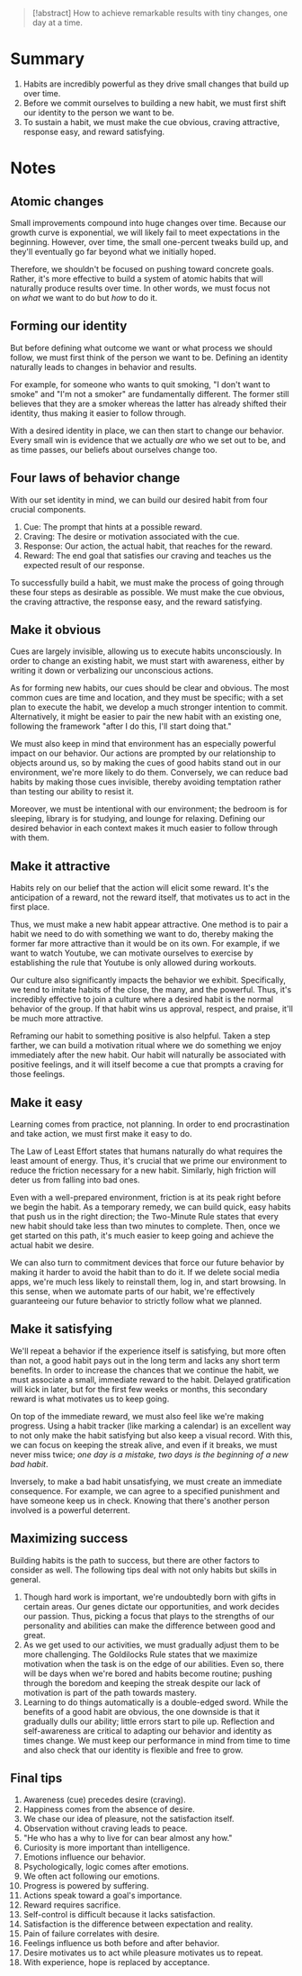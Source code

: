 > [!abstract]
> How to achieve remarkable results with tiny changes, one day at a time.

# Summary
1. Habits are incredibly powerful as they drive small changes that build up over time.
2. Before we commit ourselves to building a new habit, we must first shift our identity to the person we want to be.
3. To sustain a habit, we must make the cue obvious, craving attractive, response easy, and reward satisfying.

# Notes
## Atomic changes
Small improvements compound into huge changes over time. Because our growth curve is exponential, we will likely fail to meet expectations in the beginning. However, over time, the small one-percent tweaks build up, and they'll eventually go far beyond what we initially hoped.

Therefore, we shouldn't be focused on pushing toward concrete goals. Rather, it's more effective to build a system of atomic habits that will naturally produce results over time. In other words, we must focus not on _what_ we want to do but _how_ to do it.

## Forming our identity
But before defining what outcome we want or what process we should follow, we must first think of the person we want to be. Defining an identity naturally leads to changes in behavior and results.

For example, for someone who wants to quit smoking, "I don't want to smoke" and "I'm not a smoker" are fundamentally different. The former still believes that they are a smoker whereas the latter has already shifted their identity, thus making it easier to follow through.

With a desired identity in place, we can then start to change our behavior. Every small win is evidence that we actually _are_ who we set out to be, and as time passes, our beliefs about ourselves change too.

## Four laws of behavior change
With our set identity in mind, we can build our desired habit from four crucial components.
1. Cue: The prompt that hints at a possible reward.
2. Craving: The desire or motivation associated with the cue.
3. Response: Our action, the actual habit, that reaches for the reward.
4. Reward: The end goal that satisfies our craving and teaches us the expected result of our response.

To successfully build a habit, we must make the process of going through these four steps as desirable as possible. We must make the cue obvious, the craving attractive, the response easy, and the reward satisfying.

## Make it obvious
Cues are largely invisible, allowing us to execute habits unconsciously. In order to change an existing habit, we must start with awareness, either by writing it down or verbalizing our unconscious actions.

As for forming new habits, our cues should be clear and obvious. The most common cues are time and location, and they must be specific; with a set plan to execute the habit, we develop a much stronger intention to commit. Alternatively, it might be easier to pair the new habit with an existing one, following the framework "after I do this, I'll start doing that."

We must also keep in mind that environment has an especially powerful impact on our behavior. Our actions are prompted by our relationship to objects around us, so by making the cues of good habits stand out in our environment, we're more likely to do them. Conversely, we can reduce bad habits by making those cues invisible, thereby avoiding temptation rather than testing our ability to resist it.

Moreover, we must be intentional with our environment; the bedroom is for sleeping, library is for studying, and lounge for relaxing. Defining our desired behavior in each context makes it much easier to follow through with them.

## Make it attractive
Habits rely on our belief that the action will elicit some reward. It's the anticipation of a reward, not the reward itself, that motivates us to act in the first place.

Thus, we must make a new habit appear attractive. One method is to pair a habit we need to do with something we want to do, thereby making the former far more attractive than it would be on its own. For example, if we want to watch Youtube, we can motivate ourselves to exercise by establishing the rule that Youtube is only allowed during workouts.

Our culture also significantly impacts the behavior we exhibit. Specifically, we tend to imitate habits of the close, the many, and the powerful. Thus, it's incredibly effective to join a culture where a desired habit is the normal behavior of the group. If that habit wins us approval, respect, and praise, it'll be much more attractive.

Reframing our habit to something positive is also helpful. Taken a step farther, we can build a motivation ritual where we do something we enjoy immediately after the new habit. Our habit will naturally be associated with positive feelings, and it will itself become a cue that prompts a craving for those feelings.

## Make it easy
Learning comes from practice, not planning. In order to end procrastination and take action, we must first make it easy to do.

The Law of Least Effort states that humans naturally do what requires the least amount of energy. Thus, it's crucial that we prime our environment to reduce the friction necessary for a new habit. Similarly, high friction will deter us from falling into bad ones.

Even with a well-prepared environment, friction is at its peak right before we begin the habit. As a temporary remedy, we can build quick, easy habits that push us in the right direction; the Two-Minute Rule states that every new habit should take less than two minutes to complete. Then, once we get started on this path, it's much easier to keep going and achieve the actual habit we desire.

We can also turn to commitment devices that force our future behavior by making it harder to avoid the habit than to do it. If we delete social media apps, we're much less likely to reinstall them, log in, and start browsing. In this sense, when we automate parts of our habit, we're effectively guaranteeing our future behavior to strictly follow what we planned.

## Make it satisfying
We'll repeat a behavior if the experience itself is satisfying, but more often than not, a good habit pays out in the long term and lacks any short term benefits. In order to increase the chances that we continue the habit, we must associate a small, immediate reward to the habit. Delayed gratification will kick in later, but for the first few weeks or months, this secondary reward is what motivates us to keep going.

On top of the immediate reward, we must also feel like we're making progress. Using a habit tracker (like marking a calendar) is an excellent way to not only make the habit satisfying but also keep a visual record. With this, we can focus on keeping the streak alive, and even if it breaks, we must never miss twice; *one day is a mistake, two days is the beginning of a new bad habit*.

Inversely, to make a bad habit unsatisfying, we must create an immediate consequence. For example, we can agree to a specified punishment and have someone keep us in check. Knowing that there's another person involved is a powerful deterrent.

## Maximizing success
Building habits is the path to success, but there are other factors to consider as well. The following tips deal with not only habits but skills in general.
1. Though hard work is important, we're undoubtedly born with gifts in certain areas. Our genes dictate our opportunities, and work decides our passion. Thus, picking a focus that plays to the strengths of our personality and abilities can make the difference between good and great.
2. As we get used to our activities, we must gradually adjust them to be more challenging. The Goldilocks Rule states that we maximize motivation when the task is on the edge of our abilities. Even so, there will be days when we're bored and habits become routine; pushing through the boredom and keeping the streak despite our lack of motivation is part of the path towards mastery.
3. Learning to do things automatically is a double-edged sword. While the benefits of a good habit are obvious, the one downside is that it gradually dulls our ability; little errors start to pile up. Reflection and self-awareness are critical to adapting our behavior and identity as times change. We must keep our performance in mind from time to time and also check that our identity is flexible and free to grow.

## Final tips
1. Awareness (cue) precedes desire (craving).
2. Happiness comes from the absence of desire.
3. We chase our idea of pleasure, not the satisfaction itself.
4. Observation without craving leads to peace.
5. "He who has a why to live for can bear almost any how."
6. Curiosity is more important than intelligence.
7. Emotions influence our behavior.
8. Psychologically, logic comes after emotions.
9. We often act following our emotions.
10. Progress is powered by suffering.
11. Actions speak toward a goal's importance.
12. Reward requires sacrifice.
13. Self-control is difficult because it lacks satisfaction.
14. Satisfaction is the difference between expectation and reality.
15. Pain of failure correlates with desire.
16. Feelings influence us both before and after behavior.
17. Desire motivates us to act while pleasure motivates us to repeat.
18. With experience, hope is replaced by acceptance.